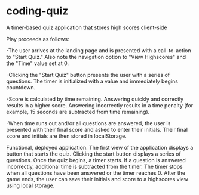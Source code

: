 # coding-quiz
A timer-based quiz application that stores high scores client-side

Play proceeds as follows:

-The user arrives at the landing page and is presented with a call-to-action to "Start Quiz." Also note the navigation option to "View Highscores" and the "Time" value set at 0.

-Clicking the "Start Quiz" button presents the user with a series of questions. The timer is initialized with a value and immediately begins countdown.

-Score is calculated by time remaining. Answering quickly and correctly results in a higher score. Answering incorrectly results in a time penalty (for example, 15 seconds are subtracted from time remaining).

-When time runs out and/or all questions are answered, the user is presented with their final score and asked to enter their initials. Their final score and initials are then stored in localStorage.

Functional, deployed application.
The first view of the application displays a button that starts the quiz.
Clicking the start button displays a series of questions.
Once the quiz begins, a timer starts.
If a question is answered incorrectly, additional time is subtracted from the timer.
The timer stops when all questions have been answered or the timer reaches 0.
After the game ends, the user can save their initials and score to a highscores view using local storage.
